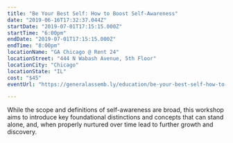 ```yaml
---
title: "Be Your Best Self: How to Boost Self-Awareness"
date: "2019-06-16T17:32:37.044Z"
startDate: "2019-07-01T17:15:15.000Z"
startTime: "6:00pm"
endDate: "2019-07-01T17:15:15.000Z"
endTime: "8:00pm"
locationName: "GA Chicago @ Rent 24"
locationStreet: "444 N Wabash Avenue, 5th Floor"
locationCity: "Chicago"
locationState: "IL"
cost: "$45"
eventUrl: "https://generalassemb.ly/education/be-your-best-self-how-to-boost-self-awareness/chicago/78484"

---
```


While the scope and definitions of self-awareness are broad, this workshop aims to introduce key foundational distinctions and concepts that can stand alone, and, when properly nurtured over time lead to further growth and discovery.

